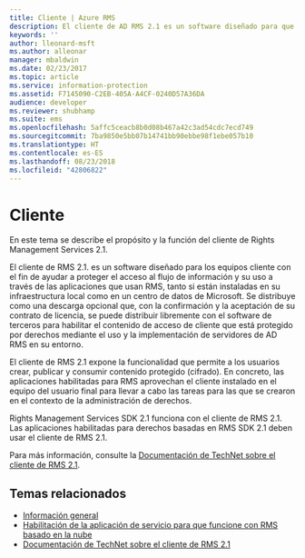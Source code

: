 ```yaml
---
title: Cliente | Azure RMS
description: El cliente de AD RMS 2.1 es un software diseñado para que los equipos cliente ayuden a proteger el acceso y el uso de información
keywords: ''
author: lleonard-msft
ms.author: alleonar
manager: mbaldwin
ms.date: 02/23/2017
ms.topic: article
ms.service: information-protection
ms.assetid: F7145090-C2EB-405A-A4CF-0240D57A36DA
audience: developer
ms.reviewer: shubhamp
ms.suite: ems
ms.openlocfilehash: 5affc5ceacb8b0d08b467a42c3ad54cdc7ecd749
ms.sourcegitcommit: 7ba9850e5bb07b14741bb90ebbe98f1ebe057b10
ms.translationtype: HT
ms.contentlocale: es-ES
ms.lasthandoff: 08/23/2018
ms.locfileid: "42806822"
---
```

# <a name="client"></a>Cliente

En este tema se describe el propósito y la función del cliente de Rights Management Services 2.1.

El cliente de RMS 2.1. es un software diseñado para los equipos cliente con el fin de ayudar a proteger el acceso al flujo de información y su uso a través de las aplicaciones que usan RMS, tanto si están instaladas en su infraestructura local como en un centro de datos de Microsoft. Se distribuye como una descarga opcional que, con la confirmación y la aceptación de su contrato de licencia, se puede distribuir libremente con el software de terceros para habilitar el contenido de acceso de cliente que está protegido por derechos mediante el uso y la implementación de servidores de AD RMS en su entorno.

El cliente de RMS 2.1 expone la funcionalidad que permite a los usuarios crear, publicar y consumir contenido protegido (cifrado). En concreto, las aplicaciones habilitadas para RMS aprovechan el cliente instalado en el equipo del usuario final para llevar a cabo las tareas para las que se crearon en el contexto de la administración de derechos.

Rights Management Services SDK 2.1 funciona con el cliente de RMS 2.1. Las aplicaciones habilitadas para derechos basadas en RMS SDK 2.1 deben usar el cliente de RMS 2.1.

Para más información, consulte la [Documentación de TechNet sobre el cliente de RMS 2.1](https://TechNet.Microsoft.Com/library/jj159267(WS.10).aspx).

## <a name="related-topics"></a>Temas relacionados

* [Información general](ad-rms-overview.md)
* [Habilitación de la aplicación de servicio para que funcione con RMS basado en la nube](how-to-use-file-api-with-aadrm-cloud.md)
* [Documentación de TechNet sobre el cliente de RMS 2.1](https://technet.microsoft.com/library/jj159267(WS.10).aspx)

